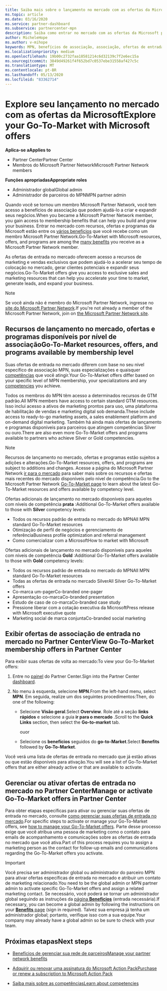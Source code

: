```yaml
---
title: Saiba mais sobre o lançamento no mercado com as ofertas da Microsoft
ms.topic: article
ms.date: 03/16/2020
ms.service: partner-dashboard
ms.subservice: partnercenter-mpn
description: Saiba como entrar no mercado com as ofertas da Microsoft pode ajudar a acelerar o tempo de colocação no mercado, gerar clientes potenciais e expandir seus negócios.
author: MicheleHope
ms.author: v-mihope
keywords: MPN, benefícios de associação, associação, ofertas de entrada no mercado, entrar no mercado com a Microsoft, ir para o mercado, associação Gold, associação Silver
ms.localizationpriority: medium
ms.openlocfilehash: 19b00c2732faa18581214c6d32139c7f2e6ec15a
ms.sourcegitcommit: 3849d49261f4f652bd7c0537ebe31558af427c5c
ms.translationtype: MT
ms.contentlocale: pt-BR
ms.lasthandoff: 05/13/2020
ms.locfileid: "83362714"
---
```

# <a name="explore-your-go-to-market-with-microsoft-offers"></a><span data-ttu-id="6df92-104">Explore seu lançamento no mercado com as ofertas da Microsoft</span><span class="sxs-lookup"><span data-stu-id="6df92-104">Explore your Go-To-Market with Microsoft offers</span></span>

<span data-ttu-id="6df92-105">**Aplica-se a**</span><span class="sxs-lookup"><span data-stu-id="6df92-105">**Applies to**</span></span>

- <span data-ttu-id="6df92-106">Partner Center</span><span class="sxs-lookup"><span data-stu-id="6df92-106">Partner Center</span></span>
- <span data-ttu-id="6df92-107">Membros do Microsoft Partner Network</span><span class="sxs-lookup"><span data-stu-id="6df92-107">Microsoft Partner Network members</span></span>

<span data-ttu-id="6df92-108">**Funções apropriadas**</span><span class="sxs-lookup"><span data-stu-id="6df92-108">**Appropriate roles**</span></span>

- <span data-ttu-id="6df92-109">Administrador global</span><span class="sxs-lookup"><span data-stu-id="6df92-109">Global admin</span></span>
- <span data-ttu-id="6df92-110">Administrador de parceiros do MPN</span><span class="sxs-lookup"><span data-stu-id="6df92-110">MPN partner admin</span></span>

<span data-ttu-id="6df92-111">Quando você se tornou um membro Microsoft Partner Network, você tem acesso a benefícios de associação que podem ajudá-lo a criar e expandir seus negócios.</span><span class="sxs-lookup"><span data-stu-id="6df92-111">When you became a Microsoft Partner Network member, you gain access to membership benefits that can help you build and grow your business.</span></span> <span data-ttu-id="6df92-112">Entrar no mercado com recursos, ofertas e programas da Microsoft estão entre os [vários benefícios](https://partner.microsoft.com/manage-your-partner-network-benefits) que você recebe como um membro Microsoft Partner Network.</span><span class="sxs-lookup"><span data-stu-id="6df92-112">Go-To-Market with Microsoft  resources, offers, and programs are among the [many benefits](https://partner.microsoft.com/manage-your-partner-network-benefits) you receive as a Microsoft Partner Network member.</span></span>

<span data-ttu-id="6df92-113">As ofertas de entrada no mercado oferecem acesso a recursos de marketing e vendas exclusivos que podem ajudá-lo a acelerar seu tempo de colocação no mercado, gerar clientes potenciais e expandir seus negócios.</span><span class="sxs-lookup"><span data-stu-id="6df92-113">Go-To-Market offers give you access to exclusive sales and marketing resources that can help you accelerate your time to market, generate leads, and expand your business.</span></span>

>[!NOTE]
><span data-ttu-id="6df92-114">Se você ainda não é membro do Microsoft Partner Network, ingresse no [site do Microsoft Partner Network](https://partner.microsoft.com/membership).</span><span class="sxs-lookup"><span data-stu-id="6df92-114">If you're not already a member of the Microsoft Partner Network, join on [the Microsoft Partner Network site](https://partner.microsoft.com/membership).</span></span>

## <a name="go-to-market-resources-offers-and-programs-available-by-membership-level"></a><span data-ttu-id="6df92-115">Recursos de lançamento no mercado, ofertas e programas disponíveis por nível de associação</span><span class="sxs-lookup"><span data-stu-id="6df92-115">Go-To-Market resources, offers, and programs available by membership level</span></span>

<span data-ttu-id="6df92-116">Suas ofertas de entrada no mercado diferem com base no seu nível específico de associação MPN, suas especializações e quaisquer [competências](learn-about-competencies.md) que você atingir.</span><span class="sxs-lookup"><span data-stu-id="6df92-116">Your Go-To-Market offers differ based on your specific level of MPN membership, your specializations and any [competencies](learn-about-competencies.md) you achieve.</span></span>

<span data-ttu-id="6df92-117">Todos os membros do MPN têm acesso a determinados recursos de GTM padrão.</span><span class="sxs-lookup"><span data-stu-id="6df92-117">All MPN members have access to certain standard GTM resources.</span></span> <span data-ttu-id="6df92-118">Isso inclui acesso a ativos de marketing prontos para uso, uma plataforma de habilitação de vendas e marketing digital sob demanda.</span><span class="sxs-lookup"><span data-stu-id="6df92-118">These include access to ready-to-go marketing assets, a sales enablement platform and on-demand digital marketing.</span></span> <span data-ttu-id="6df92-119">Também há ainda mais ofertas de lançamento e programas disponíveis para parceiros que atingem competências Silver ou ouro.</span><span class="sxs-lookup"><span data-stu-id="6df92-119">There are also even more Go-To-Market offers and programs available to partners who achieve Silver or Gold competencies.</span></span>

>[!NOTE]
><span data-ttu-id="6df92-120">Recursos de lançamento no mercado, ofertas e programas estão sujeitos a adições e alterações.</span><span class="sxs-lookup"><span data-stu-id="6df92-120">Go-To-Market resources, offers, and programs are subject to additions and changes.</span></span> <span data-ttu-id="6df92-121">Acesse a página do Microsoft Partner Network [ir para o mercado](https://partner.microsoft.com/membership/go-to-market) para saber mais sobre os recursos e ofertas mais recentes do mercado disponíveis pelo nível de competência.</span><span class="sxs-lookup"><span data-stu-id="6df92-121">Go to the Microsoft Partner Network [Go-To-Market page](https://partner.microsoft.com/membership/go-to-market) to learn about the latest Go-To-Market resources and offers available by competency level.</span></span>

<span data-ttu-id="6df92-122">Ofertas adicionais de lançamento no mercado disponíveis para aqueles com níveis de competência **prata** :</span><span class="sxs-lookup"><span data-stu-id="6df92-122">Additional Go-To-Market offers available to those with **Silver** competency levels:</span></span>

- <span data-ttu-id="6df92-123">Todos os recursos padrão de entrada no mercado do MPN</span><span class="sxs-lookup"><span data-stu-id="6df92-123">All MPN standard Go-To-Market resources</span></span>
- <span data-ttu-id="6df92-124">Otimização de perfil de negócios e gerenciamento de referência</span><span class="sxs-lookup"><span data-stu-id="6df92-124">Business profile optimization and referral management</span></span>
- <span data-ttu-id="6df92-125">Como comercializar com a Microsoft</span><span class="sxs-lookup"><span data-stu-id="6df92-125">How to market with Microsoft</span></span>

<span data-ttu-id="6df92-126">Ofertas adicionais de lançamento no mercado disponíveis para aqueles com níveis de competência **Gold** :</span><span class="sxs-lookup"><span data-stu-id="6df92-126">Additional Go-To-Market offers available to those with **Gold** competency levels:</span></span>

- <span data-ttu-id="6df92-127">Todos os recursos padrão de entrada no mercado do MPN</span><span class="sxs-lookup"><span data-stu-id="6df92-127">All MPN standard Go-To-Market resources</span></span>
- <span data-ttu-id="6df92-128">Todas as ofertas de entrada no mercado Silver</span><span class="sxs-lookup"><span data-stu-id="6df92-128">All Silver Go-To-Market offers</span></span>
- <span data-ttu-id="6df92-129">Co-marca um-pager</span><span class="sxs-lookup"><span data-stu-id="6df92-129">Co-branded one-pager</span></span>
- <span data-ttu-id="6df92-130">Apresentação co-marca</span><span class="sxs-lookup"><span data-stu-id="6df92-130">Co-branded presentation</span></span>
- <span data-ttu-id="6df92-131">Estudo de caso de co-marca</span><span class="sxs-lookup"><span data-stu-id="6df92-131">Co-branded case study</span></span>
- <span data-ttu-id="6df92-132">Pressione liberar com a cotação executiva da Microsoft</span><span class="sxs-lookup"><span data-stu-id="6df92-132">Press release with Microsoft executive quote</span></span>
- <span data-ttu-id="6df92-133">Marketing social de marca conjunta</span><span class="sxs-lookup"><span data-stu-id="6df92-133">Co-branded social marketing</span></span>

## <a name="view-go-to-market-membership-offers-in-partner-center"></a><span data-ttu-id="6df92-134">Exibir ofertas de associação de entrada no mercado no Partner Center</span><span class="sxs-lookup"><span data-stu-id="6df92-134">View Go-To-Market membership offers in Partner Center</span></span>

<span data-ttu-id="6df92-135">Para exibir suas ofertas de volta ao mercado:</span><span class="sxs-lookup"><span data-stu-id="6df92-135">To view your Go-To-Market offers:</span></span>

1. <span data-ttu-id="6df92-136">Entre no [painel]( https://docs.microsoft.com/partner-center/) do Partner Center.</span><span class="sxs-lookup"><span data-stu-id="6df92-136">Sign into the Partner Center [dashboard]( https://docs.microsoft.com/partner-center/).</span></span>

2. <span data-ttu-id="6df92-137">No menu à esquerda, selecione **MPN**.</span><span class="sxs-lookup"><span data-stu-id="6df92-137">From the left-hand menu, select **MPN**.</span></span> <span data-ttu-id="6df92-138">Em seguida, realize um dos seguintes procedimentos:</span><span class="sxs-lookup"><span data-stu-id="6df92-138">Then, do one of the following:</span></span>

    - <span data-ttu-id="6df92-139">Selecione **Visão geral**.</span><span class="sxs-lookup"><span data-stu-id="6df92-139">Select **Overview**.</span></span> <span data-ttu-id="6df92-140">Role até a seção **links rápidos** e selecione a guia **ir para o mercado** .</span><span class="sxs-lookup"><span data-stu-id="6df92-140">Scroll to the **Quick Links** section, then select the **Go-to-market** tab.</span></span>

      <span data-ttu-id="6df92-141">ou</span><span class="sxs-lookup"><span data-stu-id="6df92-141">or</span></span>

    - <span data-ttu-id="6df92-142">Selecione os **benefícios** seguidos do **go-to-Market**.</span><span class="sxs-lookup"><span data-stu-id="6df92-142">Select **Benefits** followed by **Go-To-Market**.</span></span>

<span data-ttu-id="6df92-143">Você verá uma lista de ofertas de entrada no mercado que já estão ativas ou que estão disponíveis para ativação.</span><span class="sxs-lookup"><span data-stu-id="6df92-143">You will see a list of Go-To-Market offers that are either already active or that are available to activate.</span></span>

## <a name="manage-or-activate-go-to-market-offers-in-partner-center"></a><span data-ttu-id="6df92-144">Gerenciar ou ativar ofertas de entrada no mercado no Partner Center</span><span class="sxs-lookup"><span data-stu-id="6df92-144">Manage or activate Go-To-Market offers in Partner Center</span></span>

<span data-ttu-id="6df92-145">Para obter etapas específicas para ativar ou gerenciar suas ofertas de entrada no mercado, consulte [como gerenciar suas ofertas de entrada no mercado](manage-your-partner-network-benefits.md#manage-go-to-market-offers).</span><span class="sxs-lookup"><span data-stu-id="6df92-145">For specific steps to activate or manage your Go-To-Market offers, see [how to manage your Go-To-Market offers](manage-your-partner-network-benefits.md#manage-go-to-market-offers).</span></span> <span data-ttu-id="6df92-146">Parte desse processo exige que você atribua uma pessoa de marketing como o contato para emails de acompanhamento e comunicações sobre as ofertas de entrada no mercado que você ativa.</span><span class="sxs-lookup"><span data-stu-id="6df92-146">Part of this process requires you to assign a marketing person as the contact for follow-up emails and communications regarding the Go-To-Market offers you activate.</span></span>

>[!IMPORTANT]
><span data-ttu-id="6df92-147">Você precisa ser administrador global ou administrador do parceiro MPN para ativar ofertas específicas de entrada no mercado e atribuir um contato de marketing relacionado.</span><span class="sxs-lookup"><span data-stu-id="6df92-147">You need to be the global admin or MPN partner admin to activate specific Go-To-Market offers and assign a related marketing contact.</span></span> <span data-ttu-id="6df92-148">Se necessário, você poderá se tornar um administrador global seguindo as instruções da [página **Benefícios**](https://partnercenter.microsoft.com/pcv/partnership/benefits) (entrada necessária).</span><span class="sxs-lookup"><span data-stu-id="6df92-148">If necessary, you can become a global admin by following the instructions on your [**Benefits** page](https://partnercenter.microsoft.com/pcv/partnership/benefits) (sign in required).</span></span> <span data-ttu-id="6df92-149">Talvez sua empresa já tenha um administrador global; portanto, verifique isso com a sua equipe.</span><span class="sxs-lookup"><span data-stu-id="6df92-149">Your company may already have a global admin so be sure to check with your team.</span></span>

## <a name="next-steps"></a><span data-ttu-id="6df92-150">Próximas etapas</span><span class="sxs-lookup"><span data-stu-id="6df92-150">Next steps</span></span>

- [<span data-ttu-id="6df92-151">Benefícios de gerenciar sua rede de parceiros</span><span class="sxs-lookup"><span data-stu-id="6df92-151">Manage your partner network benefits</span></span>](manage-your-partner-network-benefits.md)

- [<span data-ttu-id="6df92-152">Adquirir ou renovar uma assinatura do Microsoft Action Pack</span><span class="sxs-lookup"><span data-stu-id="6df92-152">Purchase or renew a subscription to Microsoft Action Pack</span></span>](mpn-get-action-pack.md)

- [<span data-ttu-id="6df92-153">Saiba mais sobre as competências</span><span class="sxs-lookup"><span data-stu-id="6df92-153">Learn about competencies</span></span>](learn-about-competencies.md)
